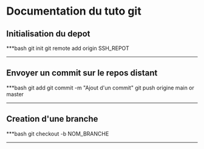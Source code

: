 # Documentation du tuto git

## Initialisation du depot

***bash
git init
git remote add origin SSH_REPOT 
***

## Envoyer un commit sur le repos distant
***bash
git add
git commit -m "Ajout d'un commit"
git push origine main or master
*** 

## Creation d'une branche
***bash
git checkout -b NOM_BRANCHE
***

